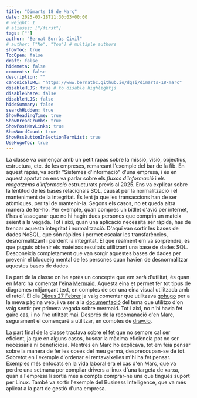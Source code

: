 ```yaml
---
title: "Dimarts 18 de Març"
date: 2025-03-18T11:30:03+00:00
# weight: 1
# aliases: ["/first"]
tags: [""]
author: "Bernat Borràs Civil"
# author: ["Me", "You"] # multiple authors
showToc: true
TocOpen: false
draft: false
hidemeta: false
comments: false
description: ""
canonicalURL: "https://www.bernatbc.github.io/dgsi/dimarts-18-marc"
disableHLJS: true # to disable highlightjs
disableShare: false
disableHLJS: false
hideSummary: false
searchHidden: true
ShowReadingTime: true
ShowBreadCrumbs: true
ShowPostNavLinks: true
ShowWordCount: true
ShowRssButtonInSectionTermList: true
UseHugoToc: true
---
```


La classe va començar amb un petit rapàs sobre la missió, visió, objectius, estructura, etc. de les empreses, remarcant l'exemple del bar de la fib. En aquest rapàs, va sortir "Sistemes d'informació" d'una empresa, i és en aquest apartat on ens va parlar sobre els _fluxos d'informació_ i els _magatzems d'informació_ estructurats previs al 2025. Ens va explicar sobre la lentitud de les bases relacionals SQL, causat per la normalització i el manteniment de la integritat. És lent ja que les transaccions han de ser atòmiques, per tal de mantenir-la. Segons els casos, no et queda altra manera de fer-ho. Per exemple, quan compres un bitllet d'avió per internet, t'has d'assegurar que no hi hagin dues persones que comprin un mateix seient a la vegada. Tot i així, quan una aplicació necessita ser ràpida, has de trencar aquesta integritat i normalització. D'aquí van sortir les bases de dades NoSQL, que són ràpides i permet escalar les transfarències, desnormalitzant i perdent la integritat. El que realment em va sorprendre, és que puguis obtenir els mateixos resultats utilitzant una base de dades SQL. Desconeixia completament que van sorgir aquestes bases de dades per prevenir el bloqueig mental de les persones quan havien de desnormalitzar aquestes bases de dades.

La part de la classe on he après un concepte que em serà d'utilitat, és quan en Marc ha comentat l'eina [Mermaid](https://mermaid.js.org/). Aquesta eina et permet fer tot tipus de diagrames mitjançant text, en comptes de ser una eina visual utilitzada amb el ratolí. El dia [Dijous 27 Febrer](/dgsi/dijous-27-febrer) ja vaig comentar que utilitzava [gohugo](https://gohugo.io/) per a la meva pàgina web, i va ser a la [documentació](https://toha-guides.netlify.app/posts/writing-posts/mermaid) del tema que utilitzo d'on vaig sentir per primera vegada sobre mermaid. Tot i així, no n'hi havia fet gaire cas, i no l'he utiltzat mai. Després de la recomanació d'en Marc, segurament el començaré a utilitzar, en comptes de [draw.io](https://app.diagrams.net/).

La part final de la classe tractava sobre el fet que no sempre cal ser eficient, ja que en alguns casos, buscar la màxima eficiència pot no ser necessària ni beneficiosa. Mentres en Marc ho explicava, tot em feia pensar sobre la manera de fer les coses del meu germà, despreocupan-se de tot. Sobretot en l'exemple d'ordenar el rentavaixelles m'hi ha fet pensar. Exemples més enfocats en la vida laboral era el cas d'en Marc, que va perdre una setmana per compilar drivers a linux d'una targeta de xarxa, quan a l'empresa li sortia més a compte comprar-ne una que tingués suport per Linux. També va sortir l'exemple del Business Intelligence, que va més aplicat a la part de gestió d'una empresa.